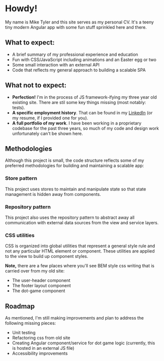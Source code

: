 # Howdy!

My name is Mike Tyler and this site serves as my personal CV. It's a teeny tiny modern Angular app with some fun stuff sprinkled here and there.


## What to expect:

* A brief summary of my professional experience and education
* Fun with CSS/JavaScript including animations and an Easter egg or two
* Some small interaction with an external API
* Code that reflects my general approach to building a scalable SPA


## What not to expect:

* **Perfection!** I'm in the process of JS framework-ifying my three year old existing site. There are stil some key things missing (most notably: tests).
* **A specific employment history**. That can be found in my [LinkedIn](https://www.linkedin.com/in/michael-tyler-569159147/) (or my resume, if I provided one for you).
* **A full portfolio of my work**. I have been working in a proprietary codebase for the past three years, so much of my code and design work unfortunately can't be shown here.


## Methodologies

Although this project is small, the code structure reflects some of my preferred methodologies for building and maintaining a scalable app:

### Store pattern

This project uses stores to maintain and manipulate state so that state management is hidden away from components.

### Repository pattern

This project also uses the repository pattern to abstract away all communication with external data sources from the view and service layers.

### CSS utilities

CSS is organized into global utilities that represent a general style rule and not any particular HTML element or component. These utilities are applied to the view to build up component styles. 

**Note,** there are a few places where you'll see BEM style css writing that is carried over from my old site:

* The user-header component
* The footer layout component
* The dot-game component


## Roadmap

As mentioned, I'm still making improvements and plan to address the following missing pieces:

* Unit testing
* Refactoring css from old site
* Creating Angular component/service for dot game logic (currently, this is hosted in an external JS file)
* Accessibility improvements
